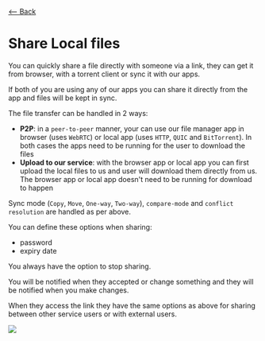 [⟵ Back](../features.md#features)

# Share Local files

You can quickly share a file directly with someone via a link, they can get it from browser, with a torrent client or sync it with our apps.

If both of you are using any of our apps you can share it directly from the app and files will be kept in sync.

The file transfer can be handled in 2 ways:
- **P2P**: in a `peer-to-peer` manner, your can use our file manager app in browser (uses `WebRTC`) or local app (uses `HTTP`, `QUIC` and `BitTorrent`). In both cases the apps need to be running for the user to download the files
- **Upload to our service**: with the browser app or local app you can first upload the local files to us and user will download them directly from us. The browser app or local app doesn't need to be running for download to happen

Sync mode (`Copy`, `Move`, `One-way`, `Two-way`), `compare-mode` and `conflict resolution` are handled as per above.

You can define these options when sharing:
- password
- expiry date

You always have the option to stop sharing.

You will be notified when they accepted or change something and they will be notified when you make changes.

When they access the link they have the same options as above for sharing between other service users or with external users.

![](https://github.com/radumarias/syncoxiders/blob/main/website/resources/diagram-share-local.png?raw=true)
